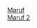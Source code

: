 [Maruf](https://github.com/mdmarufsarker/)
<br>
[Maruf 2](https://github.com/coderMaruf/)
<br>
[]()
<br>
[]()
<br>
[]()
<br>
[]()
<br>
[]()
<br>
[]()
<br>
[]()
<br>
